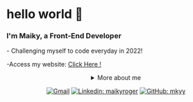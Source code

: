 <h1 align="left">hello world 👋</h1>
<h3 align="left">I'm Maiky, a Front-End Developer</h3>


<p>- Challenging myself to code everyday in 2022! </p>
<p>-Access my website: <a rel="noreferrer" href="https://mkyy.vercel.app" target="_blank">Click Here !</a></p>
<div align='center'>
  

<details>
  <summary>More about me </summary>
<div align="left">
 
``` js
const maiky = {
    personal: {
        fullName: 'Maiky Roger',
        birthDate: '2000-01-01',
        pronouns: 'he' | 'him',
        interests: ['music', 'games', 'language learning', 'movies'],
        motivation: [
            'Build cool stuff for web',
            'Help improving diversity and inclusion',
            'Making life easier and smarter through technology',
        ],
    },
    technical: {
        technologies: {
            frontEnd: {
                Javascript: ['Vanilla JS', 'React', 'Typescript'],
                HTML: ['HTML5', 'Semantic HTML', 'DOM'],
                CSS: ['sass', 'styled-components', 'Bootstrap', 'Material-UI'],
            },
            backEnd: {
                Javascript: ['Node.js']
            },
            architecture: ['Single Page Applications', 'Singleton', 'Mobile First', 'REST'],
        },
    }
}
```
  </div>
</details>

[![Gmail](https://img.shields.io/twitter/url?label=email&logo=gmail&style=social&url=http%3A%2F%2Fmailto%3Amaikyrg9%40gmail.com)](mailto:maikyrg9@gmail.com)
[![Linkedin: maikyroger](https://img.shields.io/badge/-maikyroger-blue?style=flat-square&logo=Linkedin&logoColor=white&link=https://www.linkedin.com/in/maikyroger/)](https://www.linkedin.com/in/maikyroger/)
[![GitHub: mkyy](https://img.shields.io/github/followers/mkyy?label=follow&style=social)](https://github.com/mkyy)
  

</div>
